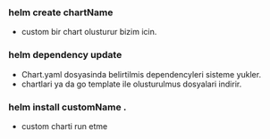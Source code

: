### helm create chartName
- custom bir chart olusturur bizim icin.

### helm dependency update
- Chart.yaml dosyasinda belirtilmis dependencyleri sisteme yukler.
- chartlari ya da go template ile olusturulmus dosyalari indirir.

### helm install customName .
- custom charti run etme